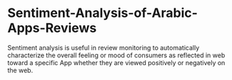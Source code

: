 # Sentiment-Analysis-of-Arabic-Apps-Reviews
Sentiment analysis is useful in review monitoring to automatically characterize the overall feeling or mood of consumers as reflected in web toward a specific App whether they are viewed positively or negatively on the web.
